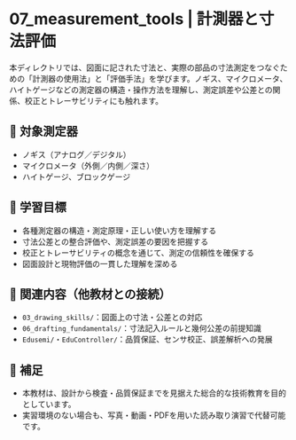 # 07_measurement_tools | 計測器と寸法評価

本ディレクトリでは、図面に記された寸法と、実際の部品の寸法測定をつなぐための「計測器の使用法」と「評価手法」を学びます。ノギス、マイクロメータ、ハイトゲージなどの測定器の構造・操作方法を理解し、測定誤差や公差との関係、校正とトレーサビリティにも触れます。

## 🧰 対象測定器
- ノギス（アナログ／デジタル）
- マイクロメータ（外側／内側／深さ）
- ハイトゲージ、ブロックゲージ

## 🎯 学習目標
- 各種測定器の構造・測定原理・正しい使い方を理解する
- 寸法公差との整合評価や、測定誤差の要因を把握する
- 校正とトレーサビリティの概念を通じて、測定の信頼性を確保する
- 図面設計と現物評価の一貫した理解を深める

## 🔗 関連内容（他教材との接続）
- `03_drawing_skills/`：図面上の寸法・公差との対応
- `06_drafting_fundamentals/`：寸法記入ルールと幾何公差の前提知識
- `Edusemi/`・`EduController/`：品質保証、センサ校正、誤差解析への発展

## 📝 補足
- 本教材は、設計から検査・品質保証までを見据えた総合的な技術教育を目的としています。
- 実習環境のない場合も、写真・動画・PDFを用いた読み取り演習で代替可能です。
